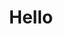 ---
layout: ranking
title: Hello
image: "/assets/img/iq-test.png"
imagedir: "/assets/img/hello"
ranking:
  - Apple: apple.jpg
  - Orange: {orange.jpg: "optional description"}
  - Banana: banana.jpg
  - Durian: durian.jpg
---